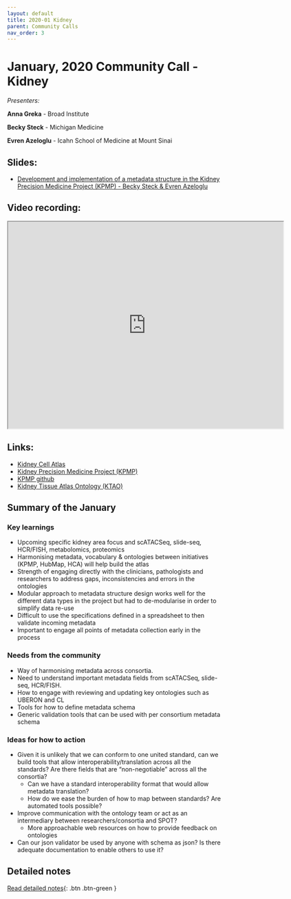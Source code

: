 ```yaml
---
layout: default
title: 2020-01 Kidney
parent: Community Calls
nav_order: 3
---
```

<script src="https://kit.fontawesome.com/fc66878563.js" crossorigin="anonymous"></script>
# January, 2020 Community Call - Kidney

*Presenters:* 

**Anna Greka** - Broad Institute

**Becky Steck** - Michigan Medicine

**Evren Azeloglu** - Icahn School of Medicine at Mount Sinai

## <i class="fas fa-chalkboard-teacher"></i> Slides:
- [Development and implementation of a metadata structure in the Kidney Precision Medicine Project (KPMP) - Becky Steck & Evren Azeloglu](https://drive.google.com/open?id=1kuLmInF9KXMs7U_9Lsp7O3Bqo2CrDf1I6WSejbyDs0A)

## <i class="fas fa-video"></i> Video recording:
<iframe src="https://drive.google.com/file/d/1fSFdpFkkqIM9mBw6cax82Ef_8mEChbVP/preview" width="640" height="480"></iframe>

## <i class="fas fa-external-link-square-alt"></i> Links:

- [Kidney Cell Atlas](https://chanzuckerberg.com/science/programs-resources/humancellatlas/seednetworks/a-comprehensive-single-cell-atlas-of-the-human-kidney/)
- [Kidney Precision Medicine Project (KPMP)](https://kpmp.org/)
- [KPMP github](https://github.com/KPMP)
- [Kidney Tissue Atlas Ontology (KTAO)](https://github.com/KPMP/KTAO)

## Summary of the January

### <i class="fas fa-search"></i> Key learnings

- Upcoming specific kidney area focus and scATACSeq, slide-seq, HCR/FISH, metabolomics, proteomics
- Harmonising metadata, vocabulary & ontologies between initiatives (KPMP, HubMap, HCA) will help build the atlas
- Strength of engaging directly with the clinicians, pathologists and researchers to address gaps, inconsistencies and errors in the ontologies
- Modular approach to metadata structure design works well for the different data types in the project but had to de-modularise in order to simplify data re-use
- Difficult to use the specifications defined in a spreadsheet to then validate incoming metadata
- Important to engage all points of metadata collection early in the process

### <i class="far fa-comment-dots"></i> Needs from the community
- Way of harmonising metadata across consortia. 
- Need to understand important metadata fields from scATACSeq, slide-seq, HCR/FISH. 
- How to engage with reviewing and updating key ontologies such as UBERON and CL
- Tools for how to define metadata schema 
- Generic validation tools that can be used with per consortium metadata schema
  
### <i class="far fa-lightbulb"></i> Ideas for how to action
- Given it is unlikely that we can conform to one united standard, can we build tools that allow interoperability/translation across all the standards? Are there fields that are “non-negotiable” across all the consortia?
  - Can we have a standard interoperability format that would allow metadata translation?
  - How do we ease the burden of how to map between standards? Are automated tools possible?
- Improve communication with the ontology team or act as an intermediary between researchers/consortia and SPOT?
  - More approachable web resources on how to provide feedback on ontologies
- Can our json validator be used by anyone with schema as json? Is there adequate documentation to enable others to use it?

## Detailed notes

[<i class="fab fa-readme"></i> Read detailed notes](<GOOGLE LINK>){: .btn .btn-green }
